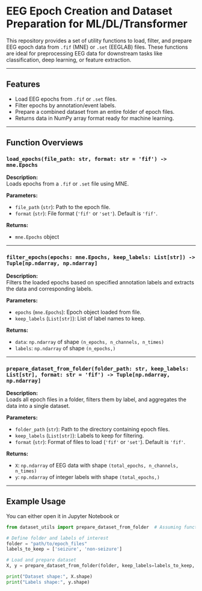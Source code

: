 # EEG Epoch Creation and Dataset Preparation for ML/DL/Transformer

This repository provides a set of utility functions to load, filter, and prepare EEG epoch data from `.fif` (MNE) or `.set` (EEGLAB) files. These functions are ideal for preprocessing EEG data for downstream tasks like classification, deep learning, or feature extraction.

---

## Features

- Load EEG epochs from `.fif` or `.set` files.
- Filter epochs by annotation/event labels.
- Prepare a combined dataset from an entire folder of epoch files.
- Returns data in NumPy array format ready for machine learning.

---

## Function Overviews

### `load_epochs(file_path: str, format: str = 'fif') -> mne.Epochs`

**Description:**  
Loads epochs from a `.fif` or `.set` file using MNE.

**Parameters:**
- `file_path` (`str`): Path to the epoch file.
- `format` (`str`): File format (`'fif'` or `'set'`). Default is `'fif'`.

**Returns:**  
- `mne.Epochs` object

---

### `filter_epochs(epochs: mne.Epochs, keep_labels: List[str]) -> Tuple[np.ndarray, np.ndarray]`

**Description:**  
Filters the loaded epochs based on specified annotation labels and extracts the data and corresponding labels.

**Parameters:**
- `epochs` (`mne.Epochs`): Epoch object loaded from file.
- `keep_labels` (`List[str]`): List of label names to keep.

**Returns:**  
- `data`: `np.ndarray` of shape `(n_epochs, n_channels, n_times)`
- `labels`: `np.ndarray` of shape `(n_epochs,)`

---

### `prepare_dataset_from_folder(folder_path: str, keep_labels: List[str], format: str = 'fif') -> Tuple[np.ndarray, np.ndarray]`

**Description:**  
Loads all epoch files in a folder, filters them by label, and aggregates the data into a single dataset.

**Parameters:**
- `folder_path` (`str`): Path to the directory containing epoch files.
- `keep_labels` (`List[str]`): Labels to keep for filtering.
- `format` (`str`): Format of files to load (`'fif'` or `'set'`). Default is `'fif'`.

**Returns:**
- `X`: `np.ndarray` of EEG data with shape `(total_epochs, n_channels, n_times)`
- `y`: `np.ndarray` of integer labels with shape `(total_epochs,)`

---

## Example Usage

You can either open it in Jupyter Notebook 
or 

```python
from dataset_utils import prepare_dataset_from_folder  # Assuming functions are in dataset_utils.py

# Define folder and labels of interest
folder = "path/to/epoch_files"
labels_to_keep = ['seizure', 'non-seizure']

# Load and prepare dataset
X, y = prepare_dataset_from_folder(folder, keep_labels=labels_to_keep, format='fif')

print("Dataset shape:", X.shape)
print("Labels shape:", y.shape)

